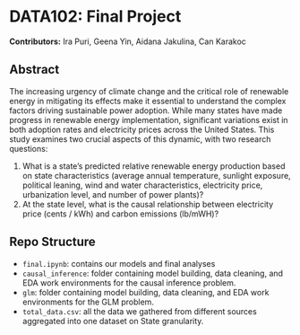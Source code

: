 # DATA102: Final Project

**Contributors:** Ira Puri, Geena Yin, Aidana Jakulina, Can Karakoc

## Abstract
The increasing urgency of climate change and the critical role of renewable energy in mitigating its effects make it essential to understand the complex factors driving sustainable power adoption. While many states have made progress in renewable energy implementation, significant variations exist in both adoption rates and electricity prices across the United States. This study examines two crucial aspects of this dynamic, with two research questions: 

1. What is a state’s predicted relative renewable energy production based on state characteristics (average annual temperature, sunlight exposure, political leaning, wind and water characteristics, electricity price, urbanization level, and number of power plants)? 
2. At the state level, what is the causal relationship between electricity price (cents / kWh) and carbon emissions (lb/mWH)?

## Repo Structure
- `final.ipynb`: contains our models and final analyses
- `causal_inference`: folder containing model building, data cleaning, and EDA work environments for the causal inference problem.
- `glm`: folder containing model building, data cleaning, and EDA work environments for the GLM problem.
- `total_data.csv`: all the data we gathered from different sources aggregated into one dataset on State granularity.
 
